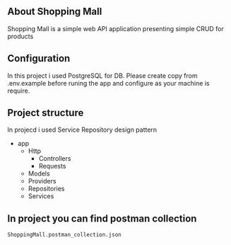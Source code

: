 ## About Shopping Mall

Shopping Mall is a simple web API application presenting simple CRUD for products


## Configuration

In this project i used PostgreSQL for DB.
Please create copy from .env.example before runing the app and configure as your machine is require.

## Project structure

In projecd i used Service Repository design pattern

- app
    - Http
        - Controllers
        - Requests
    - Models
    - Providers
    - Repositories
    - Services

    
## In project you can find postman collection

`ShoppingMall.postman_collection.json`
